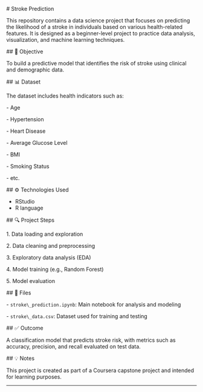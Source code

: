 \# Stroke Prediction



This repository contains a data science project that focuses on predicting the likelihood of a stroke in individuals based on various health-related features. It is designed as a beginner-level project to practice data analysis, visualization, and machine learning techniques.



\## 🧠 Objective

To build a predictive model that identifies the risk of stroke using clinical and demographic data.



\## 📊 Dataset

The dataset includes health indicators such as:

\- Age

\- Hypertension

\- Heart Disease

\- Average Glucose Level

\- BMI

\- Smoking Status

\- etc.



\## ⚙️ Technologies Used

* RStudio
* R language





\## 🔍 Project Steps

1\. Data loading and exploration

2\. Data cleaning and preprocessing

3\. Exploratory data analysis (EDA)

4\. Model training (e.g., Random Forest)

5\. Model evaluation



\## 📁 Files

\- `stroke\_prediction.ipynb`: Main notebook for analysis and modeling

\- `stroke\_data.csv`: Dataset used for training and testing



\## ✅ Outcome

A classification model that predicts stroke risk, with metrics such as accuracy, precision, and recall evaluated on test data.



\## 💡 Notes

This project is created as part of a Coursera capstone project and intended for learning purposes.



---





